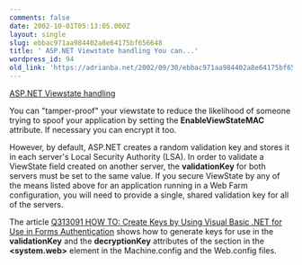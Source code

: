 ```yaml
---
comments: false
date: 2002-10-01T05:13:05.000Z
layout: single
slug: ebbac971aa984402a8e64175bf656648
title: ' ASP.NET Viewstate handling You can...'
wordpress_id: 94
old_link: 'https://adrianba.net/2002/09/30/ebbac971aa984402a8e64175bf656648/'
---
```

[
ASP.NET Viewstate handling](http://msdn.microsoft.com/library/en-us/dnaspnet/html/asp11222001.asp)

You can "tamper-proof" your viewstate to reduce the likelihood
of someone trying to spoof your application by setting the
**EnableViewStateMAC** attribute. If necessary you can
encrypt it too.

However, by default, ASP.NET creates a random validation key and
stores it in each server's Local Security Authority (LSA). In order
to validate a ViewState field created on another server, the
**validationKey** for both servers must be set to the same
value. If you secure ViewState by any of the means listed above for
an application running in a Web Farm configuration, you will need
to provide a single, shared validation key for all of the
servers.

The article
[
Q313091 HOW TO: Create Keys by Using Visual Basic .NET for Use in
Forms Authentication](http://support.microsoft.com/default.aspx?scid=KB;EN-US;q313091) shows how to generate keys for use in
the **validationKey** and the
**decryptionKey** attributes of the <machineKey>
section in the **<system.web>** element in the
Machine.config and the Web.config files.
